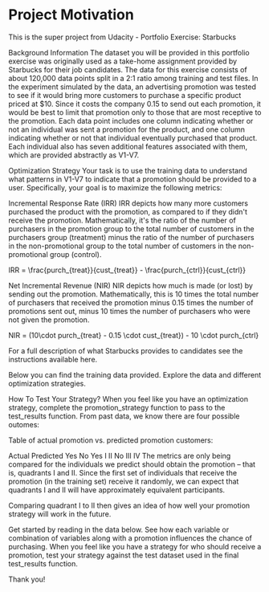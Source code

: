 
# Project Motivation

This is the super project from Udacity - Portfolio Exercise: Starbucks 


Background Information
The dataset you will be provided in this portfolio exercise was originally used as a take-home assignment provided by Starbucks for their job candidates. The data for this exercise consists of about 120,000 data points split in a 2:1 ratio among training and test files. In the experiment simulated by the data, an advertising promotion was tested to see if it would bring more customers to purchase a specific product priced at $10. Since it costs the company 0.15 to send out each promotion, it would be best to limit that promotion only to those that are most receptive to the promotion. Each data point includes one column indicating whether or not an individual was sent a promotion for the product, and one column indicating whether or not that individual eventually purchased that product. Each individual also has seven additional features associated with them, which are provided abstractly as V1-V7.

Optimization Strategy
Your task is to use the training data to understand what patterns in V1-V7 to indicate that a promotion should be provided to a user. Specifically, your goal is to maximize the following metrics:

Incremental Response Rate (IRR)
IRR depicts how many more customers purchased the product with the promotion, as compared to if they didn't receive the promotion. Mathematically, it's the ratio of the number of purchasers in the promotion group to the total number of customers in the purchasers group (treatment) minus the ratio of the number of purchasers in the non-promotional group to the total number of customers in the non-promotional group (control).

IRR = \frac{purch_{treat}}{cust_{treat}} - \frac{purch_{ctrl}}{cust_{ctrl}}
 
Net Incremental Revenue (NIR)
NIR depicts how much is made (or lost) by sending out the promotion. Mathematically, this is 10 times the total number of purchasers that received the promotion minus 0.15 times the number of promotions sent out, minus 10 times the number of purchasers who were not given the promotion.

NIR = (10\cdot purch_{treat} - 0.15 \cdot cust_{treat}) - 10 \cdot purch_{ctrl}

For a full description of what Starbucks provides to candidates see the instructions available here.

Below you can find the training data provided. Explore the data and different optimization strategies.

How To Test Your Strategy?
When you feel like you have an optimization strategy, complete the promotion_strategy function to pass to the test_results function.
From past data, we know there are four possible outomes:

Table of actual promotion vs. predicted promotion customers:

Actual
Predicted	Yes	No
Yes	I	II
No	III	IV
The metrics are only being compared for the individuals we predict should obtain the promotion – that is, quadrants I and II. Since the first set of individuals that receive the promotion (in the training set) receive it randomly, we can expect that quadrants I and II will have approximately equivalent participants.

Comparing quadrant I to II then gives an idea of how well your promotion strategy will work in the future.

Get started by reading in the data below. See how each variable or combination of variables along with a promotion influences the chance of purchasing. When you feel like you have a strategy for who should receive a promotion, test your strategy against the test dataset used in the final test_results function.


Thank you! 
